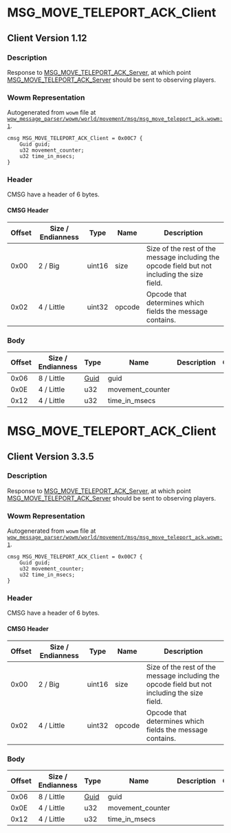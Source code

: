 # MSG_MOVE_TELEPORT_ACK_Client

## Client Version 1.12

### Description

Response to [MSG_MOVE_TELEPORT_ACK_Server](./msg_move_teleport_ack_server.md), at which point [MSG_MOVE_TELEPORT_ACK_Server](./msg_move_teleport_ack_server.md) should be sent to observing players.

### Wowm Representation

Autogenerated from `wowm` file at [`wow_message_parser/wowm/world/movement/msg/msg_move_teleport_ack.wowm:1`](https://github.com/gtker/wow_messages/tree/main/wow_message_parser/wowm/world/movement/msg/msg_move_teleport_ack.wowm#L1).
```rust,ignore
cmsg MSG_MOVE_TELEPORT_ACK_Client = 0x00C7 {
    Guid guid;
    u32 movement_counter;
    u32 time_in_msecs;
}
```
### Header

CMSG have a header of 6 bytes.

#### CMSG Header

| Offset | Size / Endianness | Type   | Name   | Description |
| ------ | ----------------- | ------ | ------ | ----------- |
| 0x00   | 2 / Big           | uint16 | size   | Size of the rest of the message including the opcode field but not including the size field.|
| 0x02   | 4 / Little        | uint32 | opcode | Opcode that determines which fields the message contains.|

### Body

| Offset | Size / Endianness | Type | Name | Description | Comment |
| ------ | ----------------- | ---- | ---- | ----------- | ------- |
| 0x06 | 8 / Little | [Guid](../spec/packed-guid.md) | guid |  |  |
| 0x0E | 4 / Little | u32 | movement_counter |  |  |
| 0x12 | 4 / Little | u32 | time_in_msecs |  |  |

# MSG_MOVE_TELEPORT_ACK_Client

## Client Version 3.3.5

### Description

Response to [MSG_MOVE_TELEPORT_ACK_Server](./msg_move_teleport_ack_server.md), at which point [MSG_MOVE_TELEPORT_ACK_Server](./msg_move_teleport_ack_server.md) should be sent to observing players.

### Wowm Representation

Autogenerated from `wowm` file at [`wow_message_parser/wowm/world/movement/msg/msg_move_teleport_ack.wowm:1`](https://github.com/gtker/wow_messages/tree/main/wow_message_parser/wowm/world/movement/msg/msg_move_teleport_ack.wowm#L1).
```rust,ignore
cmsg MSG_MOVE_TELEPORT_ACK_Client = 0x00C7 {
    Guid guid;
    u32 movement_counter;
    u32 time_in_msecs;
}
```
### Header

CMSG have a header of 6 bytes.

#### CMSG Header

| Offset | Size / Endianness | Type   | Name   | Description |
| ------ | ----------------- | ------ | ------ | ----------- |
| 0x00   | 2 / Big           | uint16 | size   | Size of the rest of the message including the opcode field but not including the size field.|
| 0x02   | 4 / Little        | uint32 | opcode | Opcode that determines which fields the message contains.|

### Body

| Offset | Size / Endianness | Type | Name | Description | Comment |
| ------ | ----------------- | ---- | ---- | ----------- | ------- |
| 0x06 | 8 / Little | [Guid](../spec/packed-guid.md) | guid |  |  |
| 0x0E | 4 / Little | u32 | movement_counter |  |  |
| 0x12 | 4 / Little | u32 | time_in_msecs |  |  |


